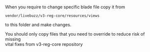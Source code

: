 When you require to change specific blade file copy it from

`vendor/livebuzz/v3-reg-core/resources/views`

to this folder and make changes. 

You should only copy files that you need to override to reduce risk of missing  
vital fixes from v3-reg-core repository
